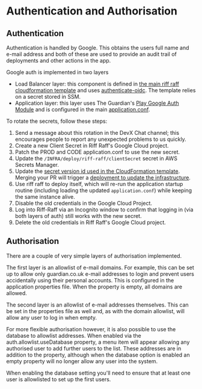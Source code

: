 <!--- prev:properties next:move -->
Authentication and Authorisation
================================

Authentication
--------------

Authentication is handled by Google. This obtains the users full name and e-mail address and both of these are used to 
provide an audit trail of deployments and other actions in the app.

Google auth is implemented in two layers
- Load Balancer layer: this component is defined in [the main riff raff cloudformation template](https://github.com/guardian/deploy-tools-platform/blob/main/cloudformation/riffraff/riffraff.template.yaml) and uses [authenticate-oidc](https://docs.aws.amazon.com/elasticloadbalancing/latest/application/listener-authenticate-users.html#configure-user-authentication). The template relies on a secret stored in SSM.
- Application layer: this layer uses The Guardian's [Play Google Auth Module](https://github.com/guardian/play-googleauth) and is configured in the main [application.conf](https://github.com/guardian/riff-raff/blob/afb7e602e11acd7a07aae433c74be22976d8a7cd/riff-raff/conf/application.conf#L40-L41).

To rotate the secrets, follow these steps:
1. Send a message about this rotation in the DevX Chat channel; this encourages people to report any unexpected problems to us quickly.
1. Create a new Client Secret in Riff Raff's Google Cloud project.
1. Patch the PROD and CODE application.conf to use the new secret.
1. Update the `/INFRA/deploy/riff-raff/clientSecret` secret in AWS Secrets Manager.
1. Update the [secret version id used in the CloudFormation template](https://github.com/guardian/deploy-tools-platform/blob/11730ea2841926148e98ab45e6d118bd1a133d27/cloudformation/riffraff/riffraff.template.yaml#L592). Merging your PR will trigger a [deployment to update the infrastructure](https://riffraff.gutools.co.uk/deployment/history?projectName=tools%3A%3Ariffraff-cloudformation&stage=PROD&pageSize=20&page=1).
1. Use riff raff to deploy itself, which will re-run the application startup routine (including loading the updated `application.conf`) while keeping the same instance alive.
1. Disable the old credentials in the Google Cloud Project.
1. Log into Riff-Raff via an Incognito window to confirm that logging in (via both layers of auth) still works with the new secret.
1. Delete the old credentials in Riff Raff's Google Cloud project.

Authorisation
-------------

There are a couple of very simple layers of authorisation implemented.

The first layer is an allowlist of e-mail domains.  For example, this can be set up to allow only guardian.co.uk e-mail
addresses to login and prevent users accidentally using their personal accounts.  This is configured in the application
properties file.  When the property is empty, all domains are allowed.

The second layer is an allowlist of e-mail addresses themselves.  This can be set in the properties file as well and, as
with the domain allowlist, will allow any user to log in when empty.

For more flexible authorisation however, it is also possible to use the database to allowlist addresses.  When enabled
via the auth.allowlist.useDatabase property, a menu item will appear allowing any authorised user to add
further users to the list.  These addresses are in addition to the property, although when the database option is
enabled an empty property will no longer allow any user into the system.

When enabling the database setting you'll need to ensure that at least one user is allowlisted to set up the first
users.
